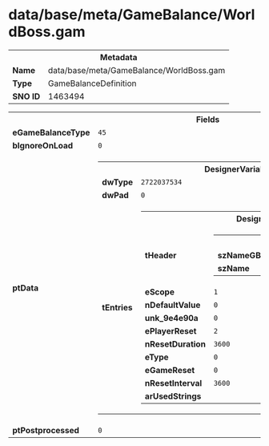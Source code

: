 <h1>data/base/meta/GameBalance/WorldBoss.gam</h1><table><tr><th colspan="100%">Metadata</th></tr><tr><td><b>Name</b></td><td>data/base/meta/GameBalance/WorldBoss.gam</td></tr><tr><td><b>Type</b></td><td>GameBalanceDefinition</td></tr><tr><td><b>SNO ID</b></td><td>1463494</td></tr></table>

<table><tr><th colspan="100%">Fields</th></tr><tr><td><b>eGameBalanceType</b></td><td><code>45</code></td></tr><tr><td><b>bIgnoreOnLoad</b></td><td><code>0</code></td></tr><tr><td><b>ptData</b></td><td><table><tr><th colspan="100%">DesignerVariable_Table</th></tr><tr><td><b>dwType</b></td><td><code>2722037534</code></td></tr><tr><td><b>dwPad</b></td><td><code>0</code></td></tr><tr><td><b>tEntries</b></td><td><table><tr><th colspan="100%">DesignerVariable</th></tr><tr><td><b>tHeader</b></td><td><table><tr><th colspan="100%">GBIDHeader</th></tr><tr><td><b>szNameGBIDHash</b></td><td><code>444801184</code></td></tr><tr><td><b>szName</b></td><td><code>WorldBoss_Loot_Cooldown</code></td></tr></table>

</td></tr><tr><td><b>eScope</b></td><td><code>1</code></td></tr><tr><td><b>nDefaultValue</b></td><td><code>0</code></td></tr><tr><td><b>unk_9e4e90a</b></td><td><code>0</code></td></tr><tr><td><b>ePlayerReset</b></td><td><code>2</code></td></tr><tr><td><b>nResetDuration</b></td><td><code>3600</code></td></tr><tr><td><b>eType</b></td><td><code>0</code></td></tr><tr><td><b>eGameReset</b></td><td><code>0</code></td></tr><tr><td><b>nResetInterval</b></td><td><code>3600</code></td></tr><tr><td><b>arUsedStrings</b></td><td></td></tr></table>


</td></tr></table>


</td></tr><tr><td><b>ptPostprocessed</b></td><td><code>0</code></td></tr></table>

